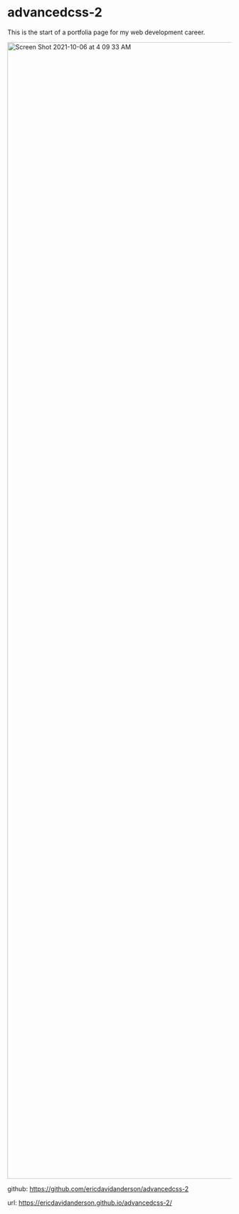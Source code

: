 # advancedcss-2

This is the start of a portfolia page for my web development career.

<img width="2548" alt="Screen Shot 2021-10-06 at 4 09 33 AM" src="https://user-images.githubusercontent.com/87750403/136191956-bb331f75-1f50-477b-a132-3990fd079a24.png">


github: https://github.com/ericdavidanderson/advancedcss-2

url: https://ericdavidanderson.github.io/advancedcss-2/
